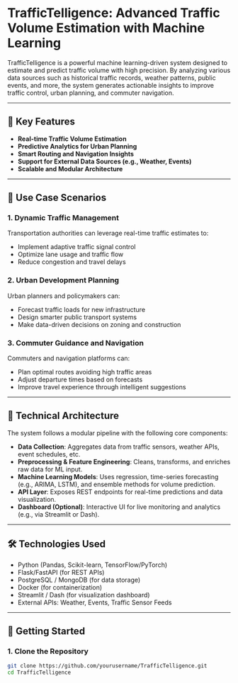 # TrafficTelligence: Advanced Traffic Volume Estimation with Machine Learning

TrafficTelligence is a powerful machine learning-driven system designed to estimate and predict traffic volume with high precision. By analyzing various data sources such as historical traffic records, weather patterns, public events, and more, the system generates actionable insights to improve traffic control, urban planning, and commuter navigation.

---

## 🚦 Key Features

- **Real-time Traffic Volume Estimation**
- **Predictive Analytics for Urban Planning**
- **Smart Routing and Navigation Insights**
- **Support for External Data Sources (e.g., Weather, Events)**
- **Scalable and Modular Architecture**

---

## 📌 Use Case Scenarios

### 1. Dynamic Traffic Management
Transportation authorities can leverage real-time traffic estimates to:
- Implement adaptive traffic signal control
- Optimize lane usage and traffic flow
- Reduce congestion and travel delays

### 2. Urban Development Planning
Urban planners and policymakers can:
- Forecast traffic loads for new infrastructure
- Design smarter public transport systems
- Make data-driven decisions on zoning and construction

### 3. Commuter Guidance and Navigation
Commuters and navigation platforms can:
- Plan optimal routes avoiding high traffic areas
- Adjust departure times based on forecasts
- Improve travel experience through intelligent suggestions

---

## 🧠 Technical Architecture

The system follows a modular pipeline with the following core components:

- **Data Collection**: Aggregates data from traffic sensors, weather APIs, event schedules, etc.
- **Preprocessing & Feature Engineering**: Cleans, transforms, and enriches raw data for ML input.
- **Machine Learning Models**: Uses regression, time-series forecasting (e.g., ARIMA, LSTM), and ensemble methods for volume prediction.
- **API Layer**: Exposes REST endpoints for real-time predictions and data visualization.
- **Dashboard (Optional)**: Interactive UI for live monitoring and analytics (e.g., via Streamlit or Dash).

---

## 🛠️ Technologies Used

- Python (Pandas, Scikit-learn, TensorFlow/PyTorch)
- Flask/FastAPI (for REST APIs)
- PostgreSQL / MongoDB (for data storage)
- Docker (for containerization)
- Streamlit / Dash (for visualization dashboard)
- External APIs: Weather, Events, Traffic Sensor Feeds

---

## 🚀 Getting Started

### 1. Clone the Repository
```bash
git clone https://github.com/yourusername/TrafficTelligence.git
cd TrafficTelligence

